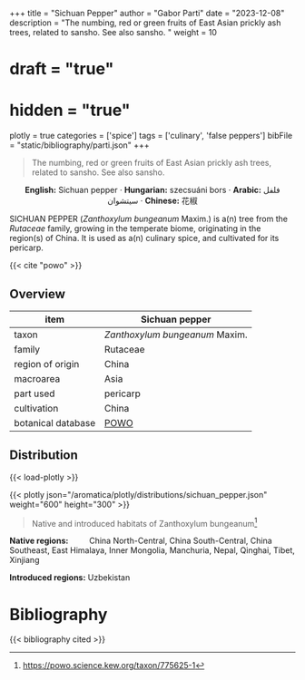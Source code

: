 +++
title = "Sichuan Pepper"
author = "Gabor Parti"
date = "2023-12-08"
description = "The numbing, red or green fruits of East Asian prickly ash trees, related to sansho. See also sansho. "
weight = 10
# draft = "true"
# hidden = "true"
plotly = true
categories = ['spice']
tags = ['culinary', 'false peppers']
bibFile = "static/bibliography/parti.json"
+++

>The numbing, red or green fruits of East Asian prickly ash trees, related to sansho. See also sansho. 

<center>

**English:** Sichuan pepper · **Hungarian:** szecsuáni bors · **Arabic:** <span class="arabic-text" dir="rtl">فلفل سيتشوان</span> · **Chinese:** <span class="traditional-chinese-text">花椒</span>

</center>

SICHUAN PEPPER (*Zanthoxylum bungeanum* Maxim.) is a(n) tree from the *Rutaceae* family, growing in the temperate biome, originating in the region(s) of China. It is used as a(n) culinary spice, and cultivated for its pericarp.

{{< cite "powo" >}}

## Overview

|       item       |                   Sichuan pepper                  |
|------------------|---------------------------------------------------|
|       taxon      |           *Zanthoxylum bungeanum* Maxim.          |
|      family      |                      Rutaceae                     |
| region of origin |                       China                       |
|     macroarea    |                        Asia                       |
|     part used    |                      pericarp                     |
|    cultivation   |                       China                       |
|botanical database|[POWO](https://powo.science.kew.org/taxon/775625-1)|



## Distribution

{{< load-plotly >}}

{{< plotly json="/aromatica/plotly/distributions/sichuan_pepper.json" weight="600" height="300" >}}

>Native and introduced habitats of Zanthoxylum bungeanum[^powo]

[^powo]: https://powo.science.kew.org/taxon/775625-1

<p style="text-align:left;">

**Native regions:** &ensp; &ensp; &ensp; China North-Central, China South-Central, China Southeast, East Himalaya, Inner Mongolia, Manchuria, Nepal, Qinghai, Tibet, Xinjiang

**Introduced regions:** Uzbekistan

</p>



# Bibliography

{{< bibliography cited >}}

